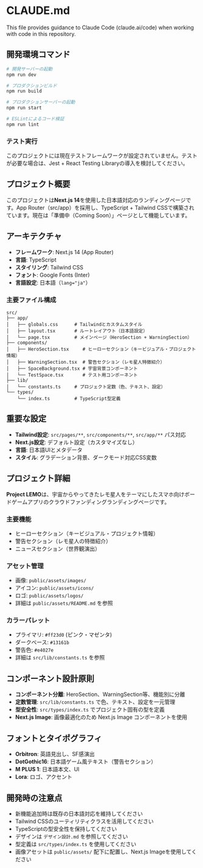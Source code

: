 # CLAUDE.md

This file provides guidance to Claude Code (claude.ai/code) when working with code in this repository.

## 開発環境コマンド

```bash
# 開発サーバーの起動
npm run dev

# プロダクションビルド
npm run build

# プロダクションサーバーの起動
npm run start

# ESLintによるコード検証
npm run lint
```

### テスト実行
このプロジェクトには現在テストフレームワークが設定されていません。テストが必要な場合は、Jest + React Testing Libraryの導入を検討してください。

## プロジェクト概要

このプロジェクトは**Next.js 14**を使用した日本語対応のランディングページです。App Router（src/app）を採用し、TypeScript + Tailwind CSSで構築されています。現在は「準備中（Coming Soon）」ページとして機能しています。

## アーキテクチャ

- **フレームワーク**: Next.js 14 (App Router)
- **言語**: TypeScript
- **スタイリング**: Tailwind CSS
- **フォント**: Google Fonts (Inter)
- **言語設定**: 日本語（`lang="ja"`）

### 主要ファイル構成

```
src/
├── app/
│   ├── globals.css      # Tailwindとカスタムスタイル
│   ├── layout.tsx       # ルートレイアウト（日本語設定）
│   └── page.tsx         # メインページ（HeroSection + WarningSection）
├── components/
│   ├── HeroSection.tsx     # ヒーローセクション（キービジュアル・プロジェクト情報）
│   ├── WarningSection.tsx  # 警告セクション（レモ星人特徴紹介）
│   ├── SpaceBackground.tsx # 宇宙背景コンポーネント
│   └── TestSpace.tsx       # テスト用コンポーネント
├── lib/
│   └── constants.ts     # プロジェクト定数（色、テキスト、設定）
└── types/
    └── index.ts         # TypeScript型定義
```

## 重要な設定

- **Tailwind設定**: `src/pages/**`, `src/components/**`, `src/app/**` パス対応
- **Next.js設定**: デフォルト設定（カスタマイズなし）
- **言語**: 日本語UIとメタデータ
- **スタイル**: グラデーション背景、ダークモード対応CSS変数

## プロジェクト詳細

**Project LEMO**は、宇宙からやってきたレモ星人をテーマにしたスマホ向けボードゲームアプリのクラウドファンディングランディングページです。

### 主要機能
- ヒーローセクション（キービジュアル・プロジェクト情報）
- 警告セクション（レモ星人の特徴紹介）
- ニュースセクション（世界観演出）

### アセット管理
- 画像: `public/assets/images/`
- アイコン: `public/assets/icons/`
- ロゴ: `public/assets/logos/`
- 詳細は `public/assets/README.md` を参照

### カラーパレット
- プライマリ: `#ff23d0` (ピンク・マゼンタ)
- ダークベース: `#13161b`
- 警告色: `#e4027e`
- 詳細は `src/lib/constants.ts` を参照

## コンポーネント設計原則

- **コンポーネント分離**: HeroSection、WarningSection等、機能別に分離
- **定数管理**: `src/lib/constants.ts` で色、テキスト、設定を一元管理
- **型安全性**: `src/types/index.ts` でプロジェクト固有の型を定義
- **Next.js Image**: 画像最適化のため Next.js Image コンポーネントを使用

## フォントとタイポグラフィ

- **Orbitron**: 英語見出し、SF感演出
- **DotGothic16**: 日本語ゲーム風テキスト（警告セクション）
- **M PLUS 1**: 日本語本文、UI
- **Lora**: ロゴ、アクセント

## 開発時の注意点

- 新機能追加時は既存の日本語対応を維持してください
- Tailwind CSSのユーティリティクラスを活用してください
- TypeScriptの型安全性を保持してください
- デザインは `デザイン設計.md` を参照してください
- 型定義は `src/types/index.ts` を使用してください
- 画像アセットは `public/assets/` 配下に配置し、Next.js Imageを使用してください